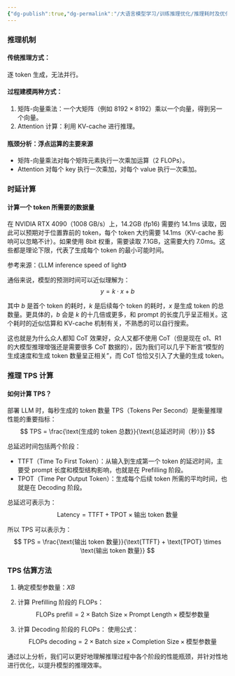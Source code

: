 ```yaml
---
{"dg-publish":true,"dg-permalink":"/大语言模型学习/训练推理优化/推理耗时及优化/推理耗时","dg-home":false,"dg-description":"在此输入笔记的描述","dg-hide":false,"dg-hide-title":false,"dg-show-backlinks":true,"dg-show-local-graph":true,"dg-show-inline-title":true,"dg-pinned":false,"dg-passphrase":"在此输入访问密码","dg-enable-mathjax":false,"dg-enable-mermaid":false,"dg-enable-uml":false,"dg-note-icon":0,"dg-enable-dataview":false,"tags":["NLP"],"permalink":"/大语言模型学习/训练推理优化/推理耗时及优化/推理耗时/","dgShowBacklinks":true,"dgShowLocalGraph":true,"dgShowInlineTitle":true,"dgPassFrontmatter":true,"noteIcon":0,"created":"2025-04-30T22:32:46.027+08:00","updated":"2025-04-30T22:42:13.345+08:00"}
---
```




### 推理机制

#### 传统推理方式：
逐 token 生成，无法并行。


#### 过程建模两种方式：
1. 矩阵-向量乘法：一个大矩阵（例如 $8192 \times 8192$）乘以一个向量，得到另一个向量。
2. Attention 计算：利用 KV-cache 进行推理。


#### 瓶颈分析：浮点运算的主要来源
- 矩阵-向量乘法对每个矩阵元素执行一次乘加运算（2 FLOPs）。
- Attention 对每个 key 执行一次乘加，对每个 value 执行一次乘加。



### 时延计算

#### 计算一个 token 所需要的数据量
在 NVIDIA RTX 4090（1008 GB/s）上，14.2GB (fp16) 需要约 14.1ms 读取，因此可以预期对于位置靠前的 token，每个 token 大约需要 14.1ms（KV-cache 影响可以忽略不计）。如果使用 8bit 权重，需要读取 7.1GB，这需要大约 7.0ms。这些都是理论下限，代表了生成每个 token 的最小可能时间。

参考来源：《LLM inference speed of light》

通俗来说，模型的预测时间可以近似理解为：
$$
y = k \cdot x + b
$$

其中 $b$ 是首个 token 的耗时，$k$ 是后续每个 token 的耗时，$x$ 是生成 token 的总数量。更具体的，$b$ 会是 $k$ 的十几倍或更多，和 prompt 的长度几乎呈正相关。这个耗时的近似估算和 KV-cache 机制有关，不熟悉的可以自行搜索。

这也就是为什么众人都知 CoT 效果好，众人又都不使用 CoT（但是现在 o1、R1 的大模型推理增强还是需要很多 CoT 数据的），因为我们可以几乎下断言“模型的生成速度和生成 token 数量呈正相关”，而 CoT 恰恰又引入了大量的生成 token。



### 推理 TPS 计算

#### 如何计算 TPS？
部署 LLM 时，每秒生成的 token 数量 TPS（Tokens Per Second）是衡量推理性能的重要指标：
$$
TPS = \frac{\text{生成的 token 总数}}{\text{总延迟时间（秒）}}
$$

总延迟时间包括两个阶段：

- TTFT（Time To First Token）：从输入到生成第一个 token 的延迟时间，主要受 prompt 长度和模型结构影响，也就是在 Prefilling 阶段。
- TPOT（Time Per Output Token）：生成每个后续 token 所需的平均时间，也就是在 Decoding 阶段。

总延迟可表示为：
$$
\text{Latency} = \text{TTFT} + \text{TPOT} \times \text{输出 token 数量}
$$

所以 TPS 可以表示为：
$$
TPS = \frac{\text{输出 token 数量}}{\text{TTFT} + \text{TPOT} \times \text{输出 token 数量}}
$$



### TPS 估算方法
1. 确定模型参数量：$X B$

2. 计算 Prefilling 阶段的 FLOPs：
   $$
   \text{FLOPs prefill} = 2 \times \text{Batch Size} \times \text{Prompt Length} \times \text{模型参数量}
   $$

3. 计算 Decoding 阶段的 FLOPs：
   使用公式：
   $$
   \text{FLOPs decoding} = 2 \times \text{Batch size} \times \text{Completion Size} \times \text{模型参数量}
   $$

通过以上分析，我们可以更好地理解推理过程中各个阶段的性能瓶颈，并针对性地进行优化，以提升模型的推理效率。
